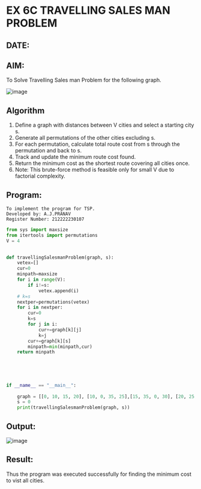 # EX 6C TRAVELLING SALES MAN PROBLEM
## DATE:
## AIM:
To Solve Travelling Sales man Problem for the following graph.

![image](https://github.com/user-attachments/assets/653921a4-3d7b-4691-9b41-735e80f7af0b)



## Algorithm
1. Define a graph with distances between V cities and select a starting city s.
2. Generate all permutations of the other cities excluding s.
3. For each permutation, calculate total route cost from s through the permutation and back to s.
4. Track and update the minimum route cost found.
5. Return the minimum cost as the shortest route covering all cities once.
6. Note: This brute-force method is feasible only for small V due to factorial complexity. 

## Program:
```
To implement the program for TSP.
Developed by: A.J.PRANAV
Register Number: 212222230107
```
```py
from sys import maxsize
from itertools import permutations
V = 4
 

def travellingSalesmanProblem(graph, s):
    vetex=[]
    cur=0
    minpath=maxsize
    for i in range(V):
        if i!=s:
            vetex.append(i)
    # k=s
    nextper=permutations(vetex)
    for i in nextper:
        cur=0
        k=s
        for j in i:
            cur+=graph[k][j]
            k=j
        cur+=graph[k][s]
        minpath=min(minpath,cur)
    return minpath
        
   
 
 

if __name__ == "__main__":
 
    graph = [[0, 10, 15, 20], [10, 0, 35, 25],[15, 35, 0, 30], [20, 25, 30, 0]]
    s = 0
    print(travellingSalesmanProblem(graph, s))
```

## Output:
![image](https://github.com/user-attachments/assets/cfd30eae-dfbd-4a54-9f32-d586a2f1f7e9)



## Result:
Thus the program was executed successfully for finding the minimum cost to vist all cities.
